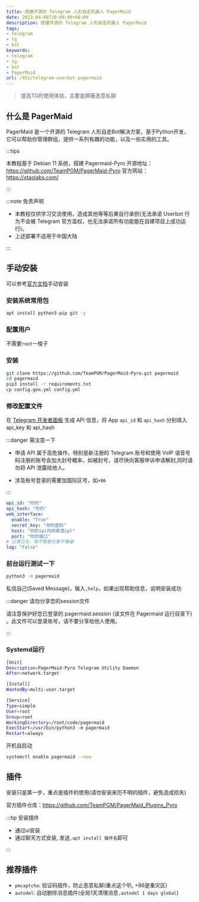 ```yaml
---
title: 搭建开源的 Telegram 人形自走机器人 PagerMaid
date: 2023-04-08T20:00:00+08:00
description: 搭建开源的 Telegram 人形自走机器人 PagerMaid
tags:
- telegram
- tg
- bot
keywords:
- telegram
- tg
- bot
- PagerMaid
url: /451/telegram-userbot-pagermaid
---
```


> 提高TG的使用体验，主要是屏蔽恶意私聊

<!-- truncate -->

## 什么是 PagerMaid

PagerMaid 是一个开源的 Telegram 人形自走Bot解决方案，基于Python开发，它可以帮助你管理群组，提供一系列有趣的功能，以及一些实用的工具。

:::tips

本教程基于 Debian 11 系统，搭建 Pagermaid-Pyro
开源地址：<https://github.com/TeamPGM/PagerMaid-Pyro>
官方网站：<https://xtaolabs.com/>

:::

:::note 免责声明

- 本教程仅供学习交流使用，造成其他等等后果自行承担(无法承诺 Userbot 行为不会被 Telegram 官方滥权，也无法承诺所有功能能在自建项目上成功运行)。
- 上述部署不适用于中国大陆

:::

## 手动安装

可以参考[官方文档](https://xtaolabs.com/#/install_dependencies?id=debian-ubuntu)手动安装

### 安装系统常用包

```bash
apt install python3-pip git -y
```

### 配置用户

不需要`root`一梭子

### 安装

```bash
git clone https://github.com/TeamPGM/PagerMaid-Pyro.git pagermaid
cd pagermaid
pip3 install -r requirements.txt
cp config.gen.yml config.yml
```

### 修改配置文件

在 [Telegram 开发者面板](https://my.telegram.org) 生成 API 信息，将 App `api_id` 和  `api_hash` 分别填入 api_key 和 api_hash

:::danger 需注意一下

- 申请 API 属于高危操作，特别是新注册的 Telegram 账号和使用 VoIP 语音号码注册的账号会加大封号概率，如被封号，请尽快向客服申诉申请解封,同时请勿将 API 泄露给他人。

- 涉及账号登录的需要加国际区号，如`+86`

:::

```yml title="调整的地方如下, 开启web方便装插件(可通过其他途径安装哈，可选的)"
api_id: "你的"
api_hash: "你的"
web_interface:
  enable: "True"
  secret_key: "你的密码"
  host: "你的ip(内网穿透ip)"
  port: "你的端口"
# 记录日志，咱不需要也看不懂😂
log: "False"
```

### 前台运行测试一下

```bash title="安装提示一步一步操作就可以了"
python3 -m pagermaid
```

私信自己(Saved Message)，输入`,help`，如果出现帮助信息，说明安装成功

:::danger 请勿分享您的session文件

请注意保护好您已登录的 pagermaid.session (该文件在 Pagermaid 运行目录下) 。此文件可以登录账号，请不要分享给他人使用。

:::

### Systemd运行

```bash title="/etc/systemd/system/pagermaid.service"
[Unit]
Description=PagerMaid-Pyro Telegram Utility Daemon
After=network.target

[Install]
WantedBy=multi-user.target

[Service]
Type=simple
User=root
Group=root
WorkingDirectory=/root/code/pagermaid
ExecStart=/usr/bin/python3 -m pagermaid
Restart=always
```

开机自启动

```bash
systemctl enable pagermaid --now
```

## 插件

安装只是第一步，重点是插件的使用(请勿安装来历不明的插件，避免造成损失)

官方插件仓库：<https://github.com/TeamPGM/PagerMaid_Plugins_Pyro>

:::tip 安装插件

- 通过ui安装
- 通过聊天方式安装, 发送`,apt install 插件名`即可

:::

## 推荐插件

- `pmcaptcha`: 验证码插件，防止恶意私聊(重点这个叭, +86是重灾区)
- `autodel`: 自动删除消息插件(全局1天清理消息`,autodel 1 days global`)
